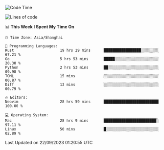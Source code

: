 <!--START_SECTION:waka-->
![Code Time](http://img.shields.io/badge/Code%20Time-1%2C612%20hrs%2058%20mins-blue)

![Lines of code](https://img.shields.io/badge/From%20Hello%20World%20I%27ve%20Written-286.1%20thousand%20lines%20of%20code-blue)

📊 **This Week I Spent My Time On** 

```text
🕑︎ Time Zone: Asia/Shanghai

💬 Programming Languages: 
Rust                     19 hrs 29 mins      █████████████████░░░░░░░░   67.21 % 
Go                       5 hrs 53 mins       █████░░░░░░░░░░░░░░░░░░░░   20.30 % 
Python                   2 hrs 53 mins       ██░░░░░░░░░░░░░░░░░░░░░░░   09.98 % 
TOML                     15 mins             ░░░░░░░░░░░░░░░░░░░░░░░░░   00.87 % 
Diff                     13 mins             ░░░░░░░░░░░░░░░░░░░░░░░░░   00.79 % 

🔥 Editors: 
Neovim                   28 hrs 59 mins      █████████████████████████   100.00 % 

💻 Operating System: 
Mac                      28 hrs 9 mins       ████████████████████████░   97.11 % 
Linux                    50 mins             █░░░░░░░░░░░░░░░░░░░░░░░░   02.89 % 
```


 Last Updated on 22/09/2023 01:20:55 UTC
<!--END_SECTION:waka-->
